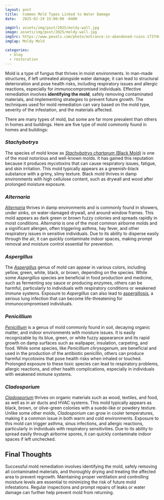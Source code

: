 ```yaml
---
layout: post
title:  Common Mold Types Linked to Water Damage
date:   2025-02-19 15:00:00 -0400

imgUrl: assets/img/post/2025/moldy-wall.jpg
image: assets/img/post/2025/moldy-wall.jpg
imgSrc: https://www.pexels.com/photo/entrance-in-abandoned-ruins-17374615/
imgCap: Moldy Mold

categories:
  - blog
  - restoration
---
```


Mold is a type of fungus that thrives in moist environments. In man-made structures, if left untreated alongside water damage, it can lead to structural deterioration and pose health risks, including respiratory issues and allergic reactions, especially for immunocompromised individuals. Effective remediation involves **identifying the mold**, safely removing contaminated materials, and implementing strategies to prevent future growth. The techniques used for mold remediation can vary based on the mold type, severity of the infestation, and the materials affected.

There are many types of mold, but some are far more prevalent than others in homes and buildings. Here are five type of mold commonly found in homes and buildings:

### ***Stachybotrys***

The species of mold know as [*Stachybotrys chartarum* (Black Mold)](https://www.cdc.gov/mold-health/data-research/facts-stats/index.html) is one of the most notorious and well-known molds. It has gained this reputation because it produces mycotoxins that can cause respiratory issues, fatigue, and skin irritation. This mold typically appears as a greenish-black substance with a grimy, slimy texture. Black mold thrives in damp environments with high cellulose content, such as drywall and wood after prolonged moisture exposure.

### ***Alternaria***

[_Alternaria_](https://www.adelaide.edu.au/mycology/fungal-descriptions-and-antifungal-susceptibility/hyphomycetes-conidial-moulds/alternaria) thrives in damp environments and is commonly found in showers, under sinks, on water-damaged drywall, and around window frames. This mold appears as dark green or brown fuzzy colonies and spreads rapidly in moist conditions. _Alternaria_ is one of the most common airborne molds and a significant allergen, often triggering asthma, hay fever, and other respiratory issues in sensitive individuals. Due to its ability to disperse easily through the air, it can quickly contaminate indoor spaces, making prompt removal and moisture control essential for prevention.

### ***Aspergillus***

The [_Aspergillus_](https://www.mayoclinic.org/diseases-conditions/aspergillosis/symptoms-causes/syc-20369619) genus of mold can appear in various colors, including yellow, green, white, black, or brown, depending on the species. While some _Aspergillus_ species are beneficial in food production and medicine, such as fermenting soy sauce or producing enzymes, others can be harmful, particularly to individuals with respiratory conditions or weakened immune systems. Exposure to _Aspergillus_ can also lead to [aspergillosis](https://www.cdc.gov/aspergillosis/about/index.html), a serious lung infection that can become life-threatening for immunocompromised individuals.

### ***Penicillium***

[_Penicillium_](https://www.thermofisher.com/allergy/us/en/allergen-fact-sheets/penicillium-chrysogenum.html) is a genus of mold commonly found in soil, decaying organic matter, and indoor environments with moisture issues. It is easily recognizable by its blue, green, or white fuzzy appearance and its rapid growth on damp surfaces such as wallpaper, insulation, carpeting, and food. While some species, like _Penicillium chrysogenum_, are beneficial and used in the production of the antibiotic penicillin, others can produce harmful mycotoxins that pose health risks when inhaled or touched. Prolonged exposure to these toxic species can lead to respiratory problems, allergic reactions, and other health complications, especially in individuals with weakened immune systems.

### ***Cladosporium***

[_Cladosporium_](https://www.healthline.com/health/cladosporium) thrives on organic materials such as wood, textiles, and food, as well as in air ducts and HVAC systems. This mold typically appears as black, brown, or olive-green colonies with a suede-like or powdery texture. Unlike some other molds, _Cladosporium_ can grow in cooler temperatures, making it a common issue in both warm and cold environments. Exposure to this mold can trigger asthma, sinus infections, and allergic reactions, particularly in individuals with respiratory sensitivities. Due to its ability to spread easily through airborne spores, it can quickly contaminate indoor spaces if left unchecked.

## Final Thoughts

Successful mold remediation involves identifying the mold, safely removing all contaminated materials, and thoroughly drying and treating the affected area to prevent regrowth. Maintaining proper ventilation and controlling moisture levels are essential to minimizing the risk of future mold infestations. Regular inspections and prompt repairs of leaks or water damage can further help prevent mold from returning.
